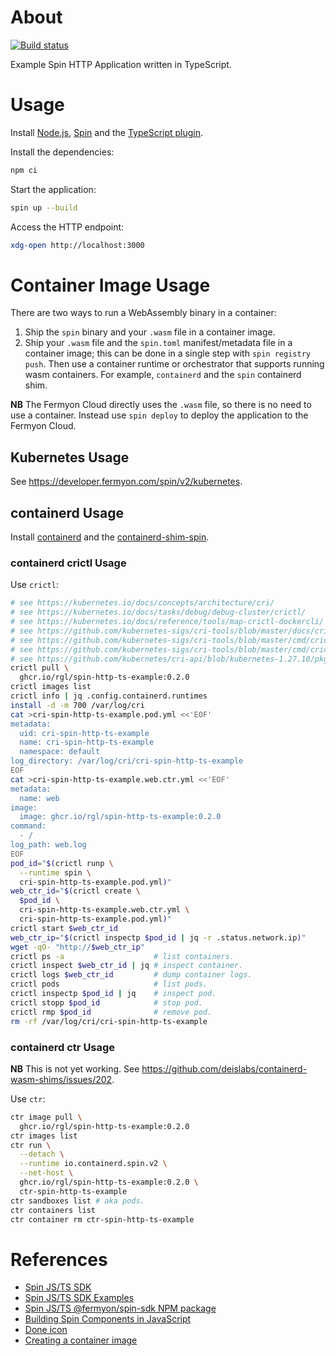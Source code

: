 # About

[![Build status](https://github.com/rgl/spin-http-ts-example/workflows/build/badge.svg)](https://github.com/rgl/spin-http-ts-example/actions?query=workflow%3Abuild)

Example Spin HTTP Application written in TypeScript.

# Usage

Install [Node.js](https://github.com/nodejs/node), [Spin](https://github.com/fermyon/spin) and the [TypeScript plugin](https://github.com/fermyon/spin-js-sdk).

Install the dependencies:

```bash
npm ci
```

Start the application:

```bash
spin up --build
```

Access the HTTP endpoint:

```bash
xdg-open http://localhost:3000
```

# Container Image Usage

There are two ways to run a WebAssembly binary in a container:

1. Ship the `spin` binary and your `.wasm` file in a container image.
2. Ship your `.wasm` file and the `spin.toml` manifest/metadata file in a
   container image; this can be done in a single step with
   `spin registry push`. Then use a container runtime or orchestrator that
   supports running wasm containers. For example, `containerd` and the
   `spin` containerd shim.

**NB** The Fermyon Cloud directly uses the `.wasm` file, so there is no need to
use a container. Instead use `spin deploy` to deploy the application to the
Fermyon Cloud.

## Kubernetes Usage

See https://developer.fermyon.com/spin/v2/kubernetes.

## containerd Usage

Install [containerd](https://github.com/moby/containerd) and the [containerd-shim-spin](https://github.com/deislabs/containerd-wasm-shims/tree/main/containerd-shim-spin).

### containerd crictl Usage

Use `crictl`:

```bash
# see https://kubernetes.io/docs/concepts/architecture/cri/
# see https://kubernetes.io/docs/tasks/debug/debug-cluster/crictl/
# see https://kubernetes.io/docs/reference/tools/map-crictl-dockercli/
# see https://github.com/kubernetes-sigs/cri-tools/blob/master/docs/crictl.md
# see https://github.com/kubernetes-sigs/cri-tools/blob/master/cmd/crictl/sandbox.go
# see https://github.com/kubernetes-sigs/cri-tools/blob/master/cmd/crictl/container.go
# see https://github.com/kubernetes/cri-api/blob/kubernetes-1.27.10/pkg/apis/runtime/v1/api.proto
crictl pull \
  ghcr.io/rgl/spin-http-ts-example:0.2.0
crictl images list
crictl info | jq .config.containerd.runtimes
install -d -m 700 /var/log/cri
cat >cri-spin-http-ts-example.pod.yml <<'EOF'
metadata:
  uid: cri-spin-http-ts-example
  name: cri-spin-http-ts-example
  namespace: default
log_directory: /var/log/cri/cri-spin-http-ts-example
EOF
cat >cri-spin-http-ts-example.web.ctr.yml <<'EOF'
metadata:
  name: web
image:
  image: ghcr.io/rgl/spin-http-ts-example:0.2.0
command:
  - /
log_path: web.log
EOF
pod_id="$(crictl runp \
  --runtime spin \
  cri-spin-http-ts-example.pod.yml)"
web_ctr_id="$(crictl create \
  $pod_id \
  cri-spin-http-ts-example.web.ctr.yml \
  cri-spin-http-ts-example.pod.yml)"
crictl start $web_ctr_id
web_ctr_ip="$(crictl inspectp $pod_id | jq -r .status.network.ip)"
wget -qO- "http://$web_ctr_ip"
crictl ps -a                    # list containers.
crictl inspect $web_ctr_id | jq # inspect container.
crictl logs $web_ctr_id         # dump container logs.
crictl pods                     # list pods.
crictl inspectp $pod_id | jq    # inspect pod.
crictl stopp $pod_id            # stop pod.
crictl rmp $pod_id              # remove pod.
rm -rf /var/log/cri/cri-spin-http-ts-example
```

### containerd ctr Usage

**NB** This is not yet working. See https://github.com/deislabs/containerd-wasm-shims/issues/202.

Use `ctr`:

```bash
ctr image pull \
  ghcr.io/rgl/spin-http-ts-example:0.2.0
ctr images list
ctr run \
  --detach \
  --runtime io.containerd.spin.v2 \
  --net-host \
  ghcr.io/rgl/spin-http-ts-example:0.2.0 \
  ctr-spin-http-ts-example
ctr sandboxes list # aka pods.
ctr containers list
ctr container rm ctr-spin-http-ts-example
```

# References

* [Spin JS/TS SDK](https://github.com/fermyon/spin-js-sdk)
* [Spin JS/TS SDK Examples](https://github.com/fermyon/spin-js-sdk/tree/main/examples)
* [Spin JS/TS @fermyon/spin-sdk NPM package](https://www.npmjs.com/package/@fermyon/spin-sdk)
* [Building Spin Components in JavaScript](https://developer.fermyon.com/spin/v2/javascript-components)
* [Done icon](https://icons8.com/icon/uw-X2j32n7Xp/done)
* [Creating a container image](https://github.com/deislabs/containerd-wasm-shims/blob/main/containerd-shim-spin/quickstart.md#creating-a-container-image)
